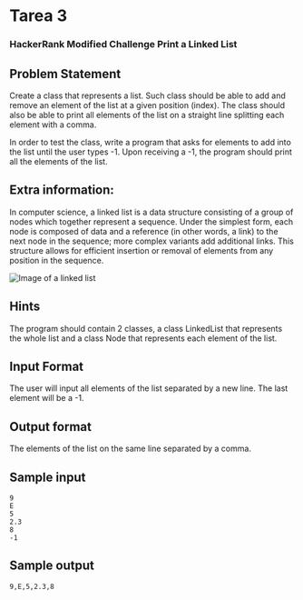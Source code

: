 
# Tarea 3
### HackerRank Modified Challenge Print a Linked List

## Problem Statement

Create a class that represents a list. Such class should be able to add and remove an element of the list at a given position (index). The class should also be able to print all elements of the list on a straight line splitting each element with a comma.

In order to test the class, write a program that asks for elements to add into the list until the user types -1. Upon receiving a -1, the program should print all the elements of the list.

## Extra information:

In computer science, a linked list is a data structure consisting of a group of nodes which together represent a sequence. Under the simplest form, each node is composed of data and a reference (in other words, a link) to the next node in the sequence; more complex variants add additional links. This structure allows for efficient insertion or removal of elements from any position in the sequence.

![Image of a linked list](https://upload.wikimedia.org/wikipedia/commons/6/6d/Singly-linked-list.svg)

## Hints

The program should contain 2 classes, a class LinkedList that represents the whole list and a class Node that represents each element of the list.

## Input Format

The user will input all elements of the list separated by a new line. The last element will be a -1.

## Output format 

The elements of the list on the same line separated by a comma.

## Sample input

```Shell
9
E
5
2.3
8
-1
```

## Sample output

```Shell
9,E,5,2.3,8
```
